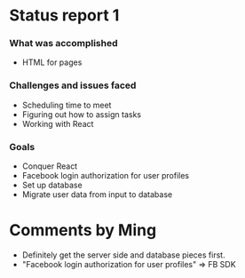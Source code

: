 # Status report 1

### What was accomplished
* HTML for pages

### Challenges and issues faced
* Scheduling time to meet
* Figuring out how to assign tasks
* Working with React

### Goals
* Conquer React
* Facebook login authorization for user profiles
* Set up database
* Migrate user data from input to database

# Comments by Ming
* Definitely get the server side and database pieces first.
* "Facebook login authorization for user profiles" => FB SDK

